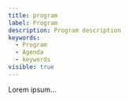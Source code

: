```yaml
---
title: program
label: Program
description: Program description
keywords:
  - Program
  - Agenda
  - keywords
visible: true
---
```

Lorem ipsum...
